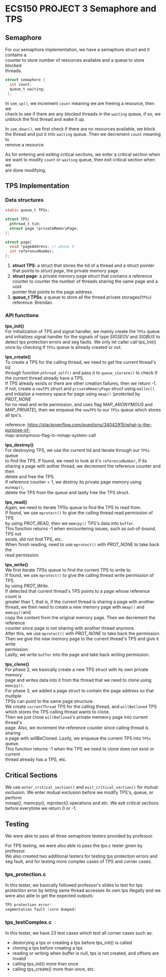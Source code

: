 # ECS150 PROJECT 3 Semaphore and TPS #  
## Semaphore ##  
For our semaphore implementation, we have a semaphore struct and it contains a  
counter to store number of resources available and a queue to store blocked  
threads.  

```c  
struct semaphore {  
  int count;  
  queue_t waiting;  
 };
```   
In `sem_up()`, we increment `count` meaning we are freeing a resource, then we   
check to see if there are any blocked threads in the `waiting` queue, if so, we   
unblock the first thread and wake it up.  

In `sem_down()`, we first check if there are no resources available, we block   
the thread and put it into `waiting` queue. Then we decrement `count` meaning to  
remove a resource.  

As for entering and exiting critical sections, we enter a critical section when   
we want to modify `count` or `waiting` queue, then exit critical section when we   
are done modifying.

## TPS Implementation ##
### Data structures ###  
```c
static queue_t TPSs;

struct TPS{
  pthread_t tid;
  struct page *privateMemoryPage; 
};

struct page{
  void *pageAddress; // phase 3
  int referenceNumber;
};
```    
1. **struct TPS**: a struct that stores the tid of a thread and a struct pointer   
that points to *struct page*, the private memory page.
2. **struct page**: a private memory page struct that contains a reference   
counter to counter the number of threads sharing the same page and a void   
pointer that points to the page address.
3. **queue_t TPSs**: a queue to store all the thread private storages(`TPSs`)  
reference: Brendan.

### API functions ###  
**tps_init()**  
For initialization of TPS and signal handler, we mainly create the `TPSs` queue  
and initializes signal handler for the signals of type *SIGSEGV* and *SIGBUS* to  
detect tps protection errors and seg faults. We only let caller call tps_init()   
once by checking if `TPSs` queue is already created or not.
  
**tps_create()**  
To create a TPS for the calling thread, we need to get the current thread's tid  
through function `pthread_self()` and pass it to `queue_iterate()` to check if  
the current thread already have a TPS.  
If TPS already exists or there are other creation failures, then we return -1.  
If not, create a `newTPS` struct and `privateMemoryPage` struct using `malloc()`   
and initialize a  memory space for page using `mmap()` (protected by *PROT_NONE*   
for no read and write permission, and uses flag *MAP_ANONYMOUS* and   
*MAP_PRIVATE*), then we enqueue the `newTPS` to our `TPSs` queue which stores   
all tps's.  

reference: https://stackoverflow.com/questions/34042915/what-is-the-purpose-of-  
map-anonymous-flag-in-mmap-system-call

**tps_destroy()**  
For destroying TPS, we use the current tid and iterate through our `TPSs` queue  
to find the TPS. If found, we need to look at it's `referenceNumber`, if its  
sharing a page with aother thread, we decrement the reference counter and then  
delete and free the TPS.  
If reference counter = 1, we destroy its private page memory using `munmap()`,  
delete the TPS from the queue and lastly free the TPS struct.  

**tps_read()**  
Again, we need to iterate TPSs queue to find the TPS to read from.  
If found, we use `mprotect()` to give the calling thread read permission of TPS  
by using *PROT_READ*, then we `memcpy()` TPS's data into `buffer`.  
This function returns -1 when encountering issues, such as out-of-bound, TPS not  
exists, did not find TPS, etc.  
When finish reading, need to use `mprotect()` with *PROT_NONE* to take back the  
read permission.  

**tps_write()**  
We first iterate TPSs queue to find the current TPS to write to.  
If found, we use `mprotect()` to give the calling thread write permission of TPS  
by using *PROT_Write*.  
If detected that current thread's TPS points to a page whose reference count is  
greater than 1, that is, if the current thread is sharing a page with another   
thread, we then need to create a new memory page with `mmap()` and `memcpy()`and  
copy the content from the original memory page. Then we decrement the reference  
counter since page is not sharing with another thread anymore.  
After this, we use `mprotect()` with *PROT_NONE* to take back the permission.  
Then we give the new memory page to the current thread's TPS and give it write  
permission.  
Lastly, we write `buffer` into the page and take back writing permission.  

**tps_clone()**  
For phase 2, we basically create a new TPS struct with its own private memory  
page and writes data into it from the thread that we need to clone using   
`memcpy()`.  
For phase 3, we added a page struct to contain the page address so that multiple  
TPSs can point to the same page structure.  
We create `currentThread` TPS for the calling thread, and `willBeCloned` TPS  
which stores the TPS calling thread wants to clone.  
Then we just clone `willBeCloned`'s private memeory page into current thread's  
page. Also, we increment the reference counter since calling thread is sharing  
a page with willBeCloned. Lastly, we enqueue the current TPS into `TPSs` queue.  
This function returns -1 when the TPS we need to clone does not exist or current  
thread already has a TPS, etc.  

## Critical Sections ##
We use `enter_critical_section()` and `exit_critical_section()` for mutual  
exclusion. We enter mutual exclusion before we modify TPS's, queue, or perform  
mmap(), memcpy(), mprotect() operations and etc. We exit critical sections  
before everytime we return 0 or -1.

## Testing ##  
We were able to pass all three semaphore testers provided by professor.  

For TPS testing, we were also able to pass the tps.c tester given by professor.  
We also created two additional testers for testing tps protection errors and  
seg fault, and for testing more complex cases of TPS and corner cases.  

### tps_protection.c ###  
In this tester, we basically followed professor's slides to test for tps  
protection error by letting same thread accesses its own tps illegally and we  
were also able to get the expected outputs: 
```c
TPS protection error!  
segmentation fault (core dumped)
```  

### tps_testComplex.c ###  
In this tester, we have 23 test cases which test all corner cases such as:  
* destorying a tps or creating a tps before tps_init() is called  
* cloning a tps before creating a tps  
* reading or writing when buffer is null, tps is not created, and offsets are  
invalid  
* calling tps_init() more than once  
* calling tps_create() more than once, etc.  

